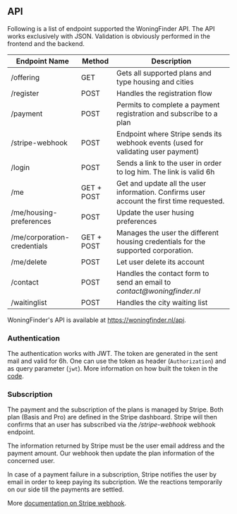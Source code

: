 ## API

Following is a list of endpoint supported the WoningFinder API. The API works exclusively with JSON. Validation is obviously performed in the frontend and the backend.

| Endpoint Name               | Method     | Description                                                                              |
| --------------------------- | ---------- | ---------------------------------------------------------------------------------------- |
| /offering                   | GET        | Gets all supported plans and type housing and cities                                     |
| /register                   | POST       | Handles the registration flow                                                            |
| /payment                    | POST       | Permits to complete a payment registration and subscribe to a plan                       |
| /stripe-webhook             | POST       | Endpoint where Stripe sends its webhook events (used for validating user payment)        |
| /login                      | POST       | Sends a link to the user in order to log him. The link is valid 6h                       |
| /me                         | GET + POST | Get and update all the user information. Confirms user account the first time requested. |
| /me/housing-preferences     | POST       | Update the user husing preferences                                                       |
| /me/corporation-credentials | GET + POST | Manages the user the different housing credentials for the supported corporation.        |
| /me/delete                  | POST       | Let user delete its account                                                              |
| /contact                    | POST       | Handles the contact form to send an email to _contact@woningfinder.nl_                   |
| /waitinglist                | POST       | Handles the city waiting list                                                            |

WoningFinder's API is available at https://woningfinder.nl/api.

### Authentication

The authentication works with JWT. The token are generated in the sent mail and valid for 6h.
One can use the token as header (`Authorization`) and as query parameter (`jwt`).
More information on how built the token in the [code](../internal/auth/jwt.go).

### Subscription

The payment and the subscription of the plans is managed by Stripe. Both plan (Basis and Pro) are defined in the Stripe dashboard.
Stripe will then confirms that an user has subscribed via the _/stripe-webhook_ webhook endpoint.

The information returned by Stripe must be the user email address and the payment amount.
Our webhook then update the plan information of the concerned user.

In case of a payment failure in a subscription, Stripe notifies the user by email in order to keep paying its subcription.
We the reactions temporarily on our side till the payments are settled.

More [documentation on Stripe webhook](https://stripe.com/docs/webhooks/test).